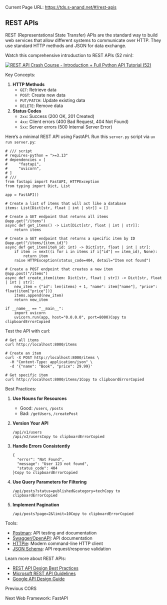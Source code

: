 Current Page URL: https://tds.s-anand.net/#/rest-apis

## REST APIs

REST (Representational State Transfer) APIs are the standard way to build web
services that allow different systems to communicate over HTTP. They use
standard HTTP methods and JSON for data exchange.

Watch this comprehensive introduction to REST APIs (52 min):

[![REST API Crash Course - Introduction + Full Python API Tutorial
\(52\)](https://i.ytimg.com/vi_webp/qbLc5a9jdXo/sddefault.webp)](https://youtu.be/qbLc5a9jdXo)

Key Concepts:

  1. **HTTP Methods**
     * `GET`: Retrieve data
     * `POST`: Create new data
     * `PUT/PATCH`: Update existing data
     * `DELETE`: Remove data
  2. **Status Codes**
     * `2xx`: Success (200 OK, 201 Created)
     * `4xx`: Client errors (400 Bad Request, 404 Not Found)
     * `5xx`: Server errors (500 Internal Server Error)

Here’s a minimal REST API using FastAPI. Run this `server.py` script via `uv
run server.py`:

    
    
    # /// script
    # requires-python = ">=3.13"
    # dependencies = [
    #     "fastapi",
    #     "uvicorn",
    # ]
    # ///
    from fastapi import FastAPI, HTTPException
    from typing import Dict, List
    
    app = FastAPI()
    
    # Create a list of items that will act like a database
    items: List[Dict[str, float | int | str]] = []
    
    # Create a GET endpoint that returns all items
    @app.get("/items")
    async def get_items() -> List[Dict[str, float | int | str]]:
        return items
    
    # Create a GET endpoint that returns a specific item by ID
    @app.get("/items/{item_id}")
    async def get_item(item_id: int) -> Dict[str, float | int | str]:
        if item := next((i for i in items if i["id"] == item_id), None):
            return item
        raise HTTPException(status_code=404, detail="Item not found")
    
    # Create a POST endpoint that creates a new item
    @app.post("/items")
    async def create_item(item: Dict[str, float | str]) -> Dict[str, float | int | str]:
        new_item = {"id": len(items) + 1, "name": item["name"], "price": float(item["price"])}
        items.append(new_item)
        return new_item
    
    if __name__ == "__main__":
        import uvicorn
        uvicorn.run(app, host="0.0.0.0", port=8000)Copy to clipboardErrorCopied

Test the API with curl:

    
    
    # Get all items
    curl http://localhost:8000/items
    
    # Create an item
    curl -X POST http://localhost:8000/items \
      -H "Content-Type: application/json" \
      -d '{"name": "Book", "price": 29.99}'
    
    # Get specific item
    curl http://localhost:8000/items/1Copy to clipboardErrorCopied

Best Practices:

  1. **Use Nouns for Resources**
     * Good: `/users`, `/posts`
     * Bad: `/getUsers`, `/createPost`
  2. **Version Your API**
         
         /api/v1/users
         /api/v2/usersCopy to clipboardErrorCopied

  3. **Handle Errors Consistently**
         
         {
           "error": "Not Found",
           "message": "User 123 not found",
           "status_code": 404
         }Copy to clipboardErrorCopied

  4. **Use Query Parameters for Filtering**
         
         /api/posts?status=published&category=techCopy to clipboardErrorCopied

  5. **Implement Pagination**
         
         /api/posts?page=2&limit=10Copy to clipboardErrorCopied

Tools:

  * [Postman](https://www.postman.com/): API testing and documentation
  * [Swagger/OpenAPI](https://swagger.io/): API documentation
  * [HTTPie](https://httpie.io/): Modern command-line HTTP client
  * [JSON Schema](https://json-schema.org/): API request/response validation

Learn more about REST APIs:

  * [REST API Design Best Practices](https://stackoverflow.blog/2020/03/02/best-practices-for-rest-api-design/)
  * [Microsoft REST API Guidelines](https://github.com/microsoft/api-guidelines)
  * [Google API Design Guide](https://cloud.google.com/apis/design)

Previous CORS

Next Web Framework: FastAPI

